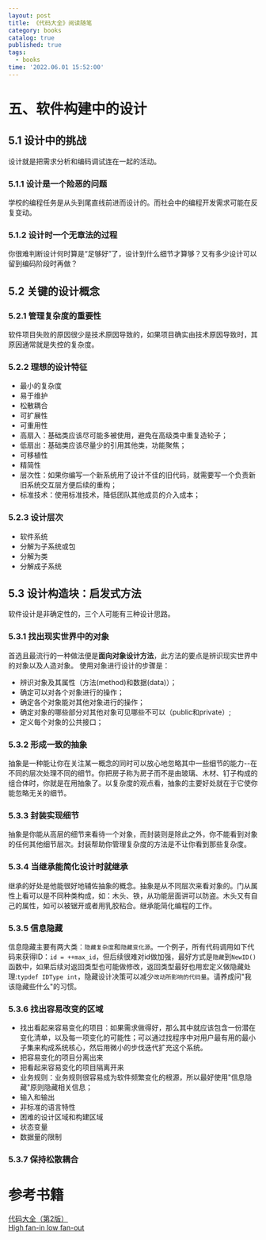 ```yaml
---
layout: post
title: 《代码大全》阅读随笔
category: books
catalog: true
published: true
tags:
  - books
time: '2022.06.01 15:52:00'
---
```

# 五、软件构建中的设计
## 5.1 设计中的挑战
设计就是把需求分析和编码调试连在一起的活动。

### 5.1.1 设计是一个险恶的问题
学校的编程任务是从头到尾直线前进而设计的。而社会中的编程开发需求可能在反复变动。

### 5.1.2 设计时一个无章法的过程
你很难判断设计何时算是“足够好”了，设计到什么细节才算够？又有多少设计可以留到编码阶段时再做？

## 5.2 关键的设计概念
### 5.2.1 管理复杂度的重要性
软件项目失败的原因很少是技术原因导致的，如果项目确实由技术原因导致时，其原因通常就是失控的复杂度。
### 5.2.2 理想的设计特征
- 最小的复杂度
- 易于维护
- 松散耦合
- 可扩展性
- 可重用性
- 高扇入：基础类应该尽可能多被使用，避免在高级类中重复造轮子；
- 低扇出：基础类应该尽量少的引用其他类，功能聚焦；
- 可移植性
- 精简性
- 层次性：如果你编写一个新系统用了设计不佳的旧代码，就需要写一个负责新旧系统交互层方便后续的重构；
- 标准技术：使用标准技术，降低团队其他成员的介入成本；

### 5.2.3 设计层次
- 软件系统
- 分解为子系统或包
- 分解为类
- 分解成子系统

## 5.3 设计构造块：启发式方法
软件设计是非确定性的，三个人可能有三种设计思路。

### 5.3.1 找出现实世界中的对象
首选且最流行的一种做法便是**面向对象设计方法**，此方法的要点是辨识现实世界中的对象以及人造对象。
使用对象进行设计的步骤是：
- 辨识对象及其属性（方法(method)和数据(data)）；
- 确定可以对各个对象进行的操作；
- 确定各个对象能对其他对象进行的操作；
- 确定对象的哪些部分对其他对象可见哪些不可以（public和private）;
- 定义每个对象的公共接口；

### 5.3.2 形成一致的抽象
抽象是一种能让你在关注某一概念的同时可以放心地忽略其中一些细节的能力--在不同的层次处理不同的细节。你把房子称为房子而不是由玻璃、木材、钉子构成的组合体时，你就是在用抽象了。以复杂度的观点看，抽象的主要好处就在于它使你能忽略无关的细节。

### 5.3.3 封装实现细节
抽象是你能从高层的细节来看待一个对象，而封装则是除此之外，你不能看到对象的任何其他细节层次。封装帮助你管理复杂度的方法是不让你看到那些复杂度。

### 5.3.4 当继承能简化设计时就继承
继承的好处是他能很好地辅佐抽象的概念。抽象是从不同层次来看对象的。门从属性上看可以是不同种类构成，如：木头、铁，从功能层面讲可以防盗。木头又有自己的属性，如可以被锯开或者用乳胶粘合。继承能简化编程的工作。

### 5.3.5 信息隐藏
信息隐藏主要有两大类：`隐藏复杂度`和`隐藏变化源`。一个例子，所有代码调用如下代码来获得ID：`id = ++max_id`，但后续很难对id做加强，最好方式是`隐藏`到`NewID()`函数中，如果后续对返回类型也可能做修改，返回类型最好也用宏定义做隐藏处理:`typdef IDType int`，隐藏设计决策可以减少`改动所影响的代码量`。请养成问"我该隐藏些什么"的习惯。

### 5.3.6 找出容易改变的区域
- 找出看起来容易变化的项目：如果需求做得好，那么其中就应该包含一份潜在变化清单，以及每一项变化的可能性；可以通过找程序中对用户最有用的最小子集来构成系统核心，然后用微小的步伐迭代扩充这个系统。
- 把容易变化的项目分离出来
- 把看起来容易变化的项目隔离开来
- 业务规则：业务规则很容易成为软件频繁变化的根源，所以最好使用"信息隐藏"原则隐藏相关信息；
- 输入和输出
- 非标准的语言特性
- 困难的设计区域和构建区域
- 状态变量
- 数据量的限制

### 5.3.7 保持松散耦合

# 参考书籍
[代码大全（第2版）](https://book.douban.com/subject/1477390/)  
[High fan-in low fan-out](https://zhuanlan.zhihu.com/p/391411455)
